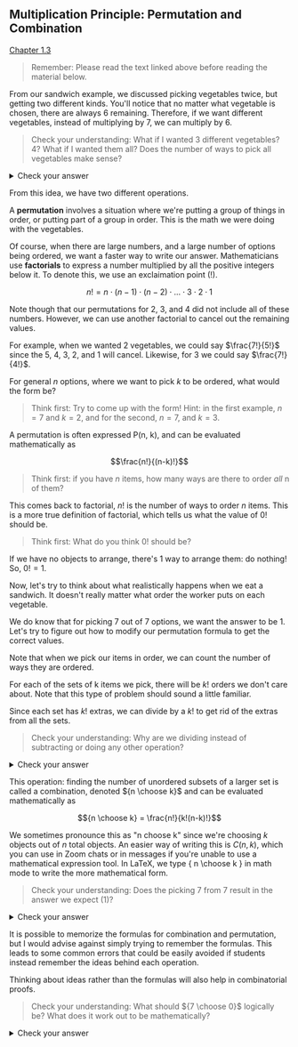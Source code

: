 ## Multiplication Principle: Permutation and Combination
[Chapter 1.3](https://discrete.openmathbooks.org/dmoi3/sec_counting-combperm.html)

> Remember: Please read the text linked above before reading the material below.

From our sandwich example, we discussed picking vegetables twice, but getting two different kinds. You'll notice that no matter what vegetable is chosen, there are always 6 remaining. Therefore, if we want different vegetables, instead of multiplying by 7, we can multiply by 6.

> Check your understanding: What if I wanted 3 different vegetables? 4? What if I wanted them all? Does the number of ways to pick all vegetables make sense?

<details><summary>Check your answer</summary>
For 3 vegetables, we can do $7 \cdot 6 \cdot 5$, for 4, we multiply by the next number down (4). For all vegetables, we would do $7 \cdot 6 \cdot 5 \cdot 4 \cdot 3 \cdot 2 \cdot 1$. 

This number is huge, and logically we can think about the problem a different way. If I select all the vegetables, there's really only one way to do this, unless we're worried about the order the vegetables get added to the sandwich.
</details>

From this idea, we have two different operations.

A **permutation** involves a situation where we're putting a group of things in order, or putting part of a group in order. This is the math we were doing with the vegetables.

Of course, when there are large numbers, and a large number of options being ordered, we want a faster way to write our answer. Mathematicians use **factorials** to express a number multiplied by all the positive integers below it. To denote this, we use an exclaimation point (!).

$$n! = n \cdot (n-1) \cdot (n-2) \cdot ... \cdot 3 \cdot 2 \cdot 1$$

Note though that our permutations for 2, 3, and 4 did not include all of these numbers. However, we can use another factorial to cancel out the remaining values.

For example, when we wanted 2 vegetables, we could say $\frac{7!}{5!}$ since the 5, 4, 3, 2, and 1 will cancel. Likewise, for 3 we could say $\frac{7!}{4!}$.

For general $n$ options, where we want to pick $k$ to be ordered, what would the form be?

> Think first: Try to come up with the form! Hint: in the first example, $n=7$ and $k=2$, and for the second, $n=7$, and $k=3$.

A permutation is often expressed P(n, k), and can be evaluated mathematically as

$$\frac{n!}{(n-k)!}$$

> Think first: if you have $n$ items, how many ways are there to order _all_ n of them?

This comes back to factorial, $n!$ is the number of ways to order $n$ items. This is a more true definition of factorial, which tells us what the value of 0! should be.

> Think first: What do you think 0! should be?

If we have no objects to arrange, there's 1 way to arrange them: do nothing! So, $0! = 1$.

Now, let's try to think about what realistically happens when we eat a sandwich. It doesn't really matter what order the worker puts on each vegetable.

We do know that for picking $7$ out of $7$ options, we want the answer to be $1$. Let's try to figure out how to modify our permutation formula to get the correct values.

Note that when we pick our items in order, we can count the number of ways they are ordered.

For each of the sets of k items we pick, there will be $k!$ orders we don't care about. Note that this type of problem should sound a little familiar.

Since each set has $k!$ extras, we can divide by a $k!$ to get rid of the extras from all the sets.

> Check your understanding: Why are we dividing instead of subtracting or doing any other operation?

<details><summary>Check your answer</summary>
This is very similar to our multiplication principle, it's just the reverse! For each unordered set, there are $k!$ orders, and all of these orders are counted in the final total. To undo multiplication, we use division, so dividing by $k!$ makes sense.
</details>

This operation: finding the number of unordered subsets of a larger set is called a combination, denoted ${n \choose k}$ and can be evaluated mathematically as

$${n \choose k} = \frac{n!}{k!(n-k)!}$$

We sometimes pronounce this as "n choose k" since we're choosing $k$ objects out of $n$ total objects. An easier way of writing this is $C(n, k)$, which you can use in Zoom chats or in messages if you're unable to use a mathematical expression tool. In LaTeX, we type \{ n \\choose k \} in math mode to write the more mathematical form.

> Check your understanding: Does the picking 7 from 7 result in the answer we expect (1)?

<details><summary>Check your answer</summary>
Yes! ${7 \choose 7} = \frac{7!}{7!(7-7)!} = \frac{7!}{7!} = 1$
</details>

It is possible to memorize the formulas for combination and permutation, but I would advise against simply trying to remember the formulas. This leads to some common errors that could be easily avoided if students instead remember the ideas behind each operation.

Thinking about ideas rather than the formulas will also help in combinatorial proofs.

> Check your understanding: What should ${7 \choose 0}$ logically be? What does it work out to be mathematically?

<details><summary>Check your answer</summary>
This is very similar to ${7 \choose 7}. If we want to order zero objects, there's one way to do that: do nothing.
${7 \choose 0} = \frac{7!}{0!(7-0)!} = \frac{7!}{7!} = 1$
</details>